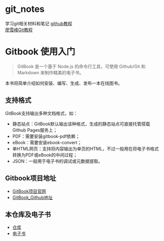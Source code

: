 # git_notes

学习git相关材料和笔记
[github教程](./github-roam.pdf)  
[廖雪峰Git教程](./Git教程.pdf)  

Gitbook 使用入门
==========

> GitBook 是一个基于 Node.js 的命令行工具，可使用 Github/Git 和 Markdown 来制作精美的电子书。

本书将简单介绍如何安装、编写、生成、发布一本在线图书。

## 支持格式

GitBook支持输出多种文档格式，如：

- 静态站点：GitBook默认输出该种格式，生成的静态站点可直接托管搭载Github Pages服务上；
- PDF：需要安装gitbook-pdf依赖；
- eBook：需要安装ebook-convert；
- 单HTML网页：支持将内容输出为单页的HTML，不过一般用在将电子书格式转换为PDF或eBook的中间过程；
- JSON：一般用于电子书的调试或元数据提取。

## Gitbook项目地址

- [GitBook项目官网](http://www.gitbook.io)
- [GitBook_Github地址](https://github.com/GitbookIO/gitbook)

## 本仓库及电子书

- [仓库](https://github.com/Cheng6774/git_notes)
- [电子书](https://cheng6774.github.io/git_notes/)